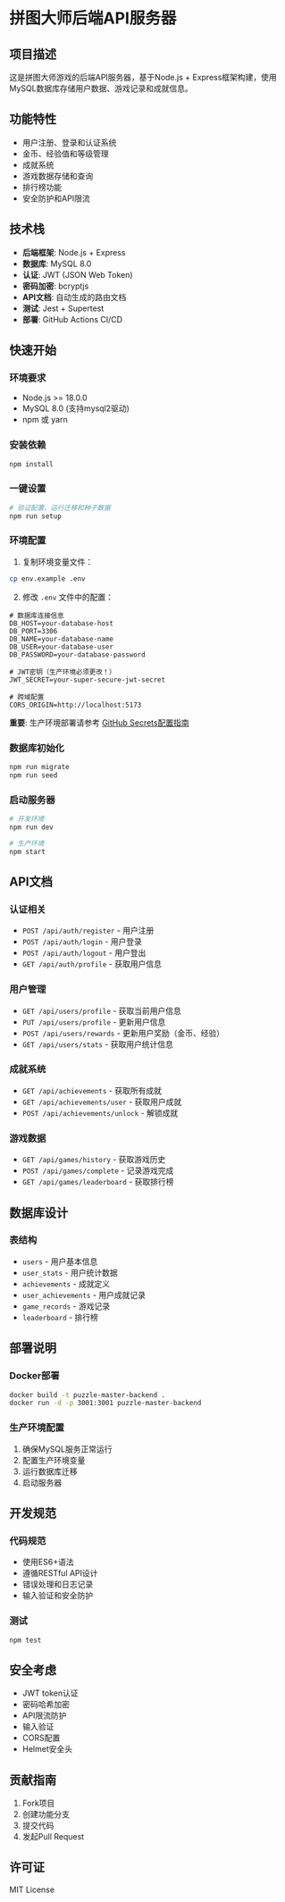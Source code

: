# 拼图大师后端API服务器

## 项目描述
这是拼图大师游戏的后端API服务器，基于Node.js + Express框架构建，使用MySQL数据库存储用户数据、游戏记录和成就信息。

## 功能特性
- 用户注册、登录和认证系统
- 金币、经验值和等级管理
- 成就系统
- 游戏数据存储和查询
- 排行榜功能
- 安全防护和API限流

## 技术栈
- **后端框架**: Node.js + Express
- **数据库**: MySQL 8.0
- **认证**: JWT (JSON Web Token)
- **密码加密**: bcryptjs
- **API文档**: 自动生成的路由文档
- **测试**: Jest + Supertest
- **部署**: GitHub Actions CI/CD

## 快速开始

### 环境要求
- Node.js >= 18.0.0
- MySQL 8.0 (支持mysql2驱动)
- npm 或 yarn

### 安装依赖
```bash
npm install
```

### 一键设置
```bash
# 验证配置、运行迁移和种子数据
npm run setup
```

### 环境配置
1. 复制环境变量文件：
```bash
cp env.example .env
```

2. 修改 `.env` 文件中的配置：
```env
# 数据库连接信息
DB_HOST=your-database-host
DB_PORT=3306
DB_NAME=your-database-name
DB_USER=your-database-user
DB_PASSWORD=your-database-password

# JWT密钥（生产环境必须更改！）
JWT_SECRET=your-super-secure-jwt-secret

# 跨域配置
CORS_ORIGIN=http://localhost:5173
```

**重要**: 生产环境部署请参考 [GitHub Secrets配置指南](GITHUB_SECRETS_SETUP.md)

### 数据库初始化
```bash
npm run migrate
npm run seed
```

### 启动服务器
```bash
# 开发环境
npm run dev

# 生产环境
npm start
```

## API文档

### 认证相关
- `POST /api/auth/register` - 用户注册
- `POST /api/auth/login` - 用户登录
- `POST /api/auth/logout` - 用户登出
- `GET /api/auth/profile` - 获取用户信息

### 用户管理
- `GET /api/users/profile` - 获取当前用户信息
- `PUT /api/users/profile` - 更新用户信息
- `POST /api/users/rewards` - 更新用户奖励（金币、经验）
- `GET /api/users/stats` - 获取用户统计信息

### 成就系统
- `GET /api/achievements` - 获取所有成就
- `GET /api/achievements/user` - 获取用户成就
- `POST /api/achievements/unlock` - 解锁成就

### 游戏数据
- `GET /api/games/history` - 获取游戏历史
- `POST /api/games/complete` - 记录游戏完成
- `GET /api/games/leaderboard` - 获取排行榜

## 数据库设计

### 表结构
- `users` - 用户基本信息
- `user_stats` - 用户统计数据
- `achievements` - 成就定义
- `user_achievements` - 用户成就记录
- `game_records` - 游戏记录
- `leaderboard` - 排行榜

## 部署说明

### Docker部署
```bash
docker build -t puzzle-master-backend .
docker run -d -p 3001:3001 puzzle-master-backend
```

### 生产环境配置
1. 确保MySQL服务正常运行
2. 配置生产环境变量
3. 运行数据库迁移
4. 启动服务器

## 开发规范

### 代码规范
- 使用ES6+语法
- 遵循RESTful API设计
- 错误处理和日志记录
- 输入验证和安全防护

### 测试
```bash
npm test
```

## 安全考虑
- JWT token认证
- 密码哈希加密
- API限流防护
- 输入验证
- CORS配置
- Helmet安全头

## 贡献指南
1. Fork项目
2. 创建功能分支
3. 提交代码
4. 发起Pull Request

## 许可证
MIT License
